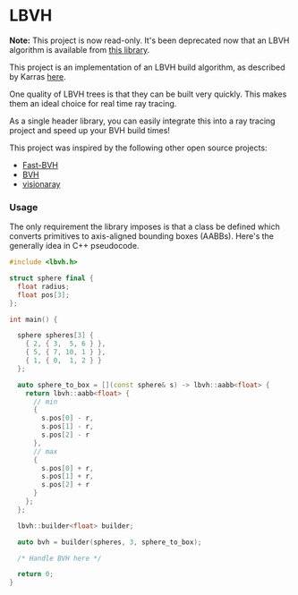 LBVH
====

**Note:** This project is now read-only. It's been deprecated now that an LBVH algorithm is available from [this library](https://github.com/madmann91/bvh).

This project is an implementation of an LBVH build algorithm,
as described by Karras [here](https://devblogs.nvidia.com/wp-content/uploads/2012/11/karras2012hpg_paper.pdf).

One quality of LBVH trees is that they can be built very quickly.
This makes them an ideal choice for real time ray tracing.

As a single header library, you can easily integrate this into a ray tracing project and speed up your BVH build times!

This project was inspired by the following other open source projects:

 - [Fast-BVH](https://github.com/brandonpelfrey/Fast-BVH)
 - [BVH](https://github.com/madmann91/bvh)
 - [visionaray](https://github.com/szellmann/visionaray)

### Usage

The only requirement the library imposes is that a class be defined which converts primitives to axis-aligned bounding boxes (AABBs). Here's the generally idea in C++ pseudocode.

```cxx
#include <lbvh.h>

struct sphere final {
  float radius;
  float pos[3];
};

int main() {

  sphere spheres[3] {
    { 2, { 3,  5, 6 } },
    { 5, { 7, 10, 1 } },
    { 1, { 0,  1, 2 } }
  };

  auto sphere_to_box = [](const sphere& s) -> lbvh::aabb<float> {
    return lbvh::aabb<float> {
      // min
      {
        s.pos[0] - r,
        s.pos[1] - r,
        s.pos[2] - r
      },
      // max
      {
        s.pos[0] + r,
        s.pos[1] + r,
        s.pos[2] + r
      }
    };
  };

  lbvh::builder<float> builder;

  auto bvh = builder(spheres, 3, sphere_to_box);

  /* Handle BVH here */

  return 0;
}
```
